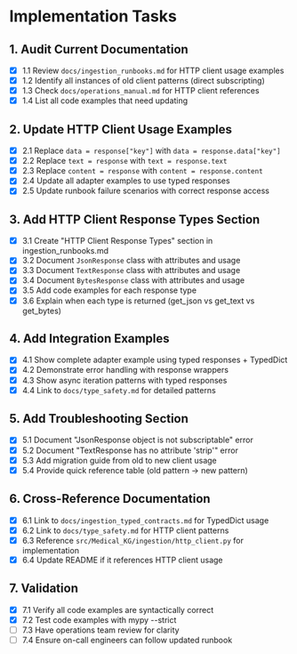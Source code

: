 # Implementation Tasks

## 1. Audit Current Documentation

- [x] 1.1 Review `docs/ingestion_runbooks.md` for HTTP client usage examples
- [x] 1.2 Identify all instances of old client patterns (direct subscripting)
- [x] 1.3 Check `docs/operations_manual.md` for HTTP client references
- [x] 1.4 List all code examples that need updating

## 2. Update HTTP Client Usage Examples

- [x] 2.1 Replace `data = response["key"]` with `data = response.data["key"]`
- [x] 2.2 Replace `text = response` with `text = response.text`
- [x] 2.3 Replace `content = response` with `content = response.content`
- [x] 2.4 Update all adapter examples to use typed responses
- [x] 2.5 Update runbook failure scenarios with correct response access

## 3. Add HTTP Client Response Types Section

- [x] 3.1 Create "HTTP Client Response Types" section in ingestion_runbooks.md
- [x] 3.2 Document `JsonResponse` class with attributes and usage
- [x] 3.3 Document `TextResponse` class with attributes and usage
- [x] 3.4 Document `BytesResponse` class with attributes and usage
- [x] 3.5 Add code examples for each response type
- [x] 3.6 Explain when each type is returned (get_json vs get_text vs get_bytes)

## 4. Add Integration Examples

- [x] 4.1 Show complete adapter example using typed responses + TypedDict
- [x] 4.2 Demonstrate error handling with response wrappers
- [x] 4.3 Show async iteration patterns with typed responses
- [x] 4.4 Link to `docs/type_safety.md` for detailed patterns

## 5. Add Troubleshooting Section

- [x] 5.1 Document "JsonResponse object is not subscriptable" error
- [x] 5.2 Document "TextResponse has no attribute 'strip'" error
- [x] 5.3 Add migration guide from old to new client usage
- [x] 5.4 Provide quick reference table (old pattern → new pattern)

## 6. Cross-Reference Documentation

- [x] 6.1 Link to `docs/ingestion_typed_contracts.md` for TypedDict usage
- [x] 6.2 Link to `docs/type_safety.md` for HTTP client patterns
- [x] 6.3 Reference `src/Medical_KG/ingestion/http_client.py` for implementation
- [x] 6.4 Update README if it references HTTP client usage

## 7. Validation

- [x] 7.1 Verify all code examples are syntactically correct
- [x] 7.2 Test code examples with mypy --strict
- [ ] 7.3 Have operations team review for clarity
- [ ] 7.4 Ensure on-call engineers can follow updated runbook
